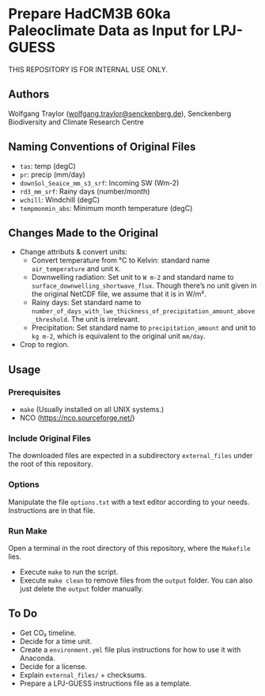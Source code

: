 Prepare HadCM3B 60ka Paleoclimate Data as Input for LPJ-GUESS
=============================================================

THIS REPOSITORY IS FOR INTERNAL USE ONLY.

Authors
-------

Wolfgang Traylor (wolfgang.traylor@senckenberg.de), Senckenberg Biodiversity and Climate Research Centre

Naming Conventions of Original Files
------------------------------------

- `tas`: temp (degC)
- `pr`: precip (mm/day)
- `downSol_Seaice_mm_s3_srf`: Incoming SW (Wm-2)
- `rd3_mm_srf`: Rainy days (number/month)
- `wchill`: Windchill (degC)
- `tempmonmin_abs`: Minimum month temperature (degC)

Changes Made to the Original
----------------------------

- Change attributs & convert units:
	- Convert temperature from °C to Kelvin: standard name `air_temperature` and unit `K`.
	- Downwelling radiation: Set unit to `W m-2` and standard name to `surface_downwelling_shortwave_flux`. Though there’s no unit given in the original NetCDF file, we assume that it is in W/m².
	- Rainy days: Set standard name to `number_of_days_with_lwe_thickness_of_precipitation_amount_above_threshold`. The unit is irrelevant.
	- Precipitation: Set standard name to `precipitation_amount` and unit to `kg m-2`, which is equivalent to the original unit `mm/day`.
- Crop to region.

Usage
-----

### Prerequisites
- `make` (Usually installed on all UNIX systems.)
- NCO (<https://nco.sourceforge.net/>)

### Include Original Files
The downloaded files are expected in a subdirectory `external_files` under the root of this repository.

### Options
Manipulate the file `options.txt` with a text editor according to your needs.
Instructions are in that file.

### Run Make
Open a terminal in the root directory of this repository, where the `Makefile` lies.
- Execute `make` to run the script.
- Execute `make clean` to remove files from the `output` folder. You can also just delete the `output` folder manually.

To Do
-----

- Get CO₂ timeline.
- Decide for a time unit.
- Create a `environment.yml` file plus instructions for how to use it with Anaconda.
- Decide for a license.
- Explain `external_files/` + checksums.
- Prepare a LPJ-GUESS instructions file as a template.
